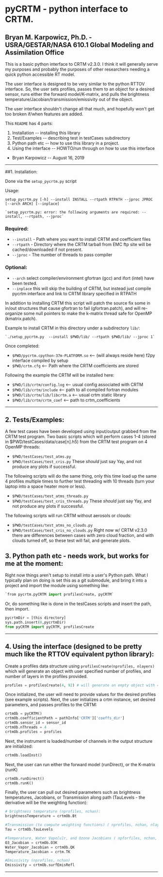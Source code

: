 # pyCRTM - python interface to CRTM.

## Bryan M. Karpowicz, Ph.D. - USRA/GESTAR/NASA 610.1 Global Modeling and Assimilation Office

This is a basic python interface to CRTM v2.3.0. I think it will generally serve my purposes and probably the purposes of other researchers needing a quick python accessible RT model.

The user interface is designed to be very similar to the python RTTOV interface. So, the user sets profiles, passes them to an object for a desired sensor, runs either the forward model/K-matrix, and pulls the brightness temperature/Jacobian/transmission/emissivity out of the object.  

The user interface shouldn't change all that much, and hopefully won't get too broken if/when features are added.  

This `README` has 4 parts:

1. Installation -- installing this library
2. Test/Examples -- describing test in testCases subdirectory
3. Python path etc -- how to use this library in a project.
4. Using the interface -- HOWTO/run through on how to use this interface

- Bryan Karpowicz -- August 16, 2019
---------------------------------------------------------------------------------------- 

##1. Installation:
 
Done via the `setup_pycrtm.py` script  

Usage:
```
setup_pycrtm.py [-h] --install INSTALL --rtpath RTPATH --jproc JPROC [--arch ARCH] [--inplace]

`setup_pycrtm.py: error: the following arguments are required: --install, --rtpath, --jproc` 
```

### Required:
* `--install` -  Path where you want to install CRTM and coefficient files
*  `--rtpath`  -  Directory where the CRTM tarball from EMC ftp site will be cached/downloaded if not present. 
* `--jproc`   -  The number of threads to pass compiler

### Optional:
* `--arch` select compiler/environment gfortran (gcc) and ifort (intel) have been tested.
* `--inplace` this will skip the building of CRTM, but instead just compile pycrtm interface and link to CRTM library specified in RTPATH

In addition to installing CRTM this script will patch the source fix some in in/out structures that cause gfortran to fail (gfortran.patch), and will re-organize
some null pointers to make the k-matrix thread safe for OpenMP (kmatrix.patch).  

Example to install CRTM in this directory under a subdirectory `lib/`:
```
`./setup_pycrtm.py  --install $PWD/lib/ --rtpath $PWD/lib/ --jproc 1` 
```
Once completed:

* `$PWD/pycrtm.cpython-37m-PLATFORM.so` <-- (will always reside here) f2py interface compiled by setup 
* `$PWD/crtm.cfg`                       <-- Path where the CRTM coefficients are stored 

Following the example the CRTM will be installed here:

* `$PWD/lib/crtm/config.log`            <-- usual config associated with CRTM
* `$PWD/lib/crtm/include`               <-- path to all compiled fortran modules
* `$PWD/lib/crtm/lib/libcrtm.a`         <-- usual crtm static library
* `$PWD/lib/crtm/crtm_coef`             <-- path to crtm_coefficients
---------------------------------------------------------------------------------------- 

## 2. Tests/Examples:

A few test cases have been developed using input/output grabbed from the CRTM test program.
Two basic scripts which will perform cases 1-4 (stored in $PWD/testCases/data/case[n].h5) from the CRTM test program on 4 OpenMP threads: 
* `$PWD/testCases/test_atms.py`
* `$PWD/testCases/test_cris.py`
These *should* just say Yay, and not produce any plots if successful. 

The following scripts will do the same thing, only this time load up the same 4 profiles multiple times to further test threading with 10 threads (turn your laptop into a space heater more or less).
* `$PWD/testCases/test_atms_threads.py`
* `$PWD/testCases/test_cris_threads.py`
These *should* just say Yay, and not produce any plots if successful. 


The following scripts will run CRTM without aerosols or clouds:
* `$PWD/testCases/test_atms_no_clouds.py`
* `$PWD/testCases/test_cris_no_clouds.py`
Right now w/ CRTM v2.3.0 there are differences between cases with zero cloud fraction, and with clouds turned off, so these test will fail, and generate plots.

## 3. Python path etc - needs work, but works for me at the moment: 

Right now things aren't setup to install into a user's Python path. What I typically plan on doing is set this as a git submodule, and bring it into a project and import the module using something like:
```Python
`from pycrtm.pyCRTM import profilesCreate, pyCRTM`
```
Or, do something like is done in the testCases scripts and insert the path, then import.
```Python
pycrtmDir = [this directory]
sys.path.insert(0,pycrtmDir)
from pyCRTM import pyCRTM, profilesCreate
```
---------------------------------------------------------------------------------------- 

## 4. Using the interface (designed to be pretty much like the RTTOV equivalent python library):

Create a profiles data structure using `profilesCreate(nprofiles, nlayers)` which will generate an object with user specified number of profiles, and number of layers in the profiles provided.
```Python
profiles = profilesCreate(4, 92) # will generate an empty object with 4 profiles each with 92 layers. 
```
Once initialized, the user will need to provide values for the desired profiles (see example scripts). Next, the user initializes a crtm instance, set desired parameters, and passes profiles to the CRTM:

```Python
crtmOb = pyCRTM()
crtmOb.coefficientPath = pathInfo['CRTM']['coeffs_dir']
crtmOb.sensor_id = sensor_id
crtmOb.nThreads = 4
crtmOb.profiles = profiles
```

Next, the instrument is loaded/number of channels in the output structure are initialized:

```Python
crtmOb.loadInst()
```

Next, the user can run either the forward model (runDirect), or the K-matrix (runK) 
```Python
crtmOb.runDirect()
crtmOb.runK()
```
Finally, the user can pull out desired parameters such as brightness temperatures, Jacobians, or Transmission along path (TauLevels - the derivative will be the weighting function):
```Python
# brightness temperature (nprofiles, nchan):
brightnessTemperature = crtmOb.Bt 

#Transmission (to compute weighting functions) ( nprofiles, nchan, nlayers)
Tau = crtmOb.TauLevels 

#Temperature, Water Vapo[u]r, and Ozone Jacobians ( npforfiles, nchan, nlayers)
O3_Jacobian = crtmOb.O3K
Water_Vapor_Jacobian = crtmOb.QK
Temperature_Jacobian = crtm.TK

#Emissivity (nprofiles, nchan)
Emissivity = crtmOb.surfEmisRefl
```
---------------------------------------------------------------------------------------- 

